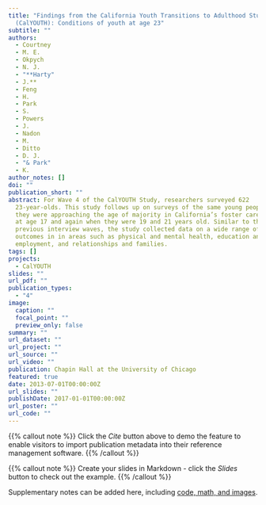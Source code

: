 ```yaml
---
title: "Findings from the California Youth Transitions to Adulthood Study
  (CalYOUTH): Conditions of youth at age 23"
subtitle: ""
authors:
  - Courtney
  - M. E.
  - Okpych
  - N. J.
  - "**Harty"
  - J.**
  - Feng
  - H.
  - Park
  - S.
  - Powers
  - J.
  - Nadon
  - M.
  - Ditto
  - D. J.
  - "& Park"
  - K.
author_notes: []
doi: ""
publication_short: ""
abstract: For Wave 4 of the CalYOUTH Study, researchers surveyed 622
  23-year-olds. This study follows up on surveys of the same young people when
  they were approaching the age of majority in California’s foster care system
  at age 17 and again when they were 19 and 21 years old. Similar to the
  previous interview waves, the study collected data on a wide range of youth
  outcomes in in areas such as physical and mental health, education and
  employment, and relationships and families.
tags: []
projects:
  - CalYOUTH
slides: ""
url_pdf: ""
publication_types:
  - "4"
image:
  caption: ""
  focal_point: ""
  preview_only: false
summary: ""
url_dataset: ""
url_project: ""
url_source: ""
url_video: ""
publication: Chapin Hall at the University of Chicago
featured: true
date: 2013-07-01T00:00:00Z
url_slides: ""
publishDate: 2017-01-01T00:00:00Z
url_poster: ""
url_code: ""
---
```


{{% callout note %}}
Click the *Cite* button above to demo the feature to enable visitors to import publication metadata into their reference management software.
{{% /callout %}}

{{% callout note %}}
Create your slides in Markdown - click the *Slides* button to check out the example.
{{% /callout %}}

Supplementary notes can be added here, including [code, math, and images](https://wowchemy.com/docs/writing-markdown-latex/).
